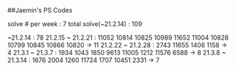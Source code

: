##Jaemin's PS Codes

solve # per week : 7
total solve(~21.2.14) : 109

~21.2.14 : 78
21.2.15 ~ 21.2.21 : 11052 10814 10825 10989 11652 11004 10828 10799 10845 10866 10820 -> 11
21.2.22 ~ 21.2.28 : 2743 11655 1406 1158 -> 4
21.3.1 ~ 21.3.7 : 1934 1043 1850 9613 11005 1212 11576 6588 -> 8
21.3.8 ~ 21.3.14 : 1676 2004 1260 11724 1707 10451 2331 -> 7
